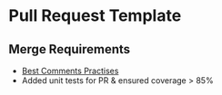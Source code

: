 # Pull Request Template

## Merge Requirements
- [Best Comments Practises](https://www.hongkiat.com/blog/source-code-comment-styling-tips/)
- Added unit tests for PR & ensured coverage > 85%

